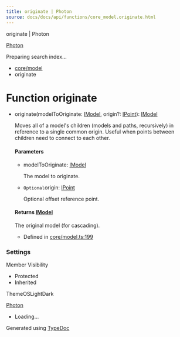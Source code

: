 ```yaml
---
title: originate | Photon
source: docs/docs/api/functions/core_model.originate.html
---
```


originate | Photon

[Photon](../index.html)




Preparing search index...

* [core/model](../modules/core_model.html)
* originate

# Function originate

* originate(modelToOriginate: [IModel](../interfaces/core_schema.IModel.html), origin?: [IPoint](../interfaces/core_schema.IPoint.html)): [IModel](../interfaces/core_schema.IModel.html)

  Moves all of a model's children (models and paths, recursively) in reference to a single common origin. Useful when points between children need to connect to each other.

  #### Parameters

  + modelToOriginate: [IModel](../interfaces/core_schema.IModel.html)

    The model to originate.
  + `Optional`origin: [IPoint](../interfaces/core_schema.IPoint.html)

    Optional offset reference point.

  #### Returns [IModel](../interfaces/core_schema.IModel.html)

  The original model (for cascading).

  + Defined in [core/model.ts:199](https://github.com/mwhite454/photon/blob/main/packages/photon/src/core/model.ts#L199)

### Settings

Member Visibility

* Protected
* Inherited

ThemeOSLightDark

[Photon](../index.html)

* Loading...

Generated using [TypeDoc](https://typedoc.org/)

